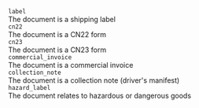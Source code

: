 <div class="property">
    <div class="name"><code>label</code></div>
    <div class="description">The document is a shipping label</div>
</div>
<div class="property">
    <div class="name"><code>cn22</code></div>
    <div class="description">The document is a CN22 form</div>
</div>
<div class="property">
    <div class="name"><code>cn23</code></div>
    <div class="description">The document is a CN23 form</div>
</div>
<div class="property">
    <div class="name"><code>commercial_invoice</code></div>
    <div class="description">The document is a commercial invoice</div>
</div>
<div class="property">
    <div class="name"><code>collection_note</code></div>
    <div class="description">The document is a collection note (driver's manifest)</div>
</div>
<div class="property">
    <div class="name"><code>hazard_label</code></div>
    <div class="description">The document relates to hazardous or dangerous goods</div>
</div>